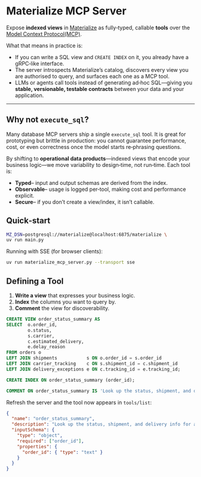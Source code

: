 # Materialize MCP Server

Expose **indexed views** in [Materialize](https://materialize.com) as fully‑typed, callable **tools** over the [Model Context Protocol(MCP)](https://github.com/modelcontext/protocol).

What that means in practice is:

* If you can write a SQL view and `CREATE INDEX` on it, you already have a gRPC‑like interface.
* The server introspects Materialize’s catalog, discovers every view you are authorised to query, and surfaces each one as a MCP tool.
* LLMs or agents call tools instead of generating ad‑hoc SQL—giving you **stable, versionable, testable contracts** between your data and your application.

---

## Why not `execute_sql`?

Many database MCP servers ship a single `execute_sql` tool. It is great for prototyping but brittle in production: you cannot guarantee performance, cost, or even correctness once the model starts re‑phrasing questions.

By shifting to **operational data products**—indexed views that encode your business logic—we move variability to design‑time, not run‑time. Each tool is:

* **Typed**– input and output schemas are derived from the index.
* **Observable**– usage is logged per‑tool, making cost and performance explicit.
* **Secure**– if you don’t create a view/index, it isn’t callable.

## Quick‑start

```bash
MZ_DSN=postgresql://materialize@localhost:6875/materialize \
uv run main.py
```

Running with SSE (for browser clients):

```bash
uv run materialize_mcp_server.py --transport sse
```

## Defining a Tool

1. **Write a view** that expresses your business logic.
2. **Index** the columns you want to query by.
3. **Comment** the view for discoverability.

```sql
CREATE VIEW order_status_summary AS
SELECT  o.order_id,
        o.status,
        s.carrier,
        c.estimated_delivery,
        e.delay_reason
FROM orders o
LEFT JOIN shipments           s ON o.order_id = s.order_id
LEFT JOIN carrier_tracking    c ON s.shipment_id = c.shipment_id
LEFT JOIN delivery_exceptions e ON c.tracking_id = e.tracking_id;

CREATE INDEX ON order_status_summary (order_id);

COMMENT ON order_status_summary IS 'Look up the status, shipment, and delivery info for a given order.';
```

Refresh the server and the tool now appears in `tools/list`:

```json
{
  "name": "order_status_summary",
  "description": "Look up the status, shipment, and delivery info for a given order.",
  "inputSchema": {
    "type": "object",
    "required": ["order_id"],
    "properties": {
      "order_id": { "type": "text" }
    }
  }
}
```
